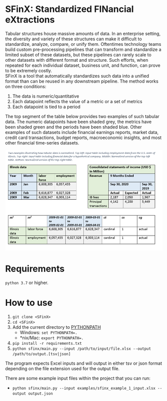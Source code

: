 # SFinX: Standardized FINancial eXtractions
Tabular structures house massive amounts of data. In an enterprise setting, the diversity and variety of these structures can make it difficult to standardize, analyze, compare, or unify them. Oftentimes technology teams build custom pre-processing pipelines that can transform and standardize a limited subset of these datasets, but these pipelines can rarely scale to other datasets with different format and structure. Such efforts, when repeated for each individual dataset, business unit, and function, can prove to be extremely costly.  
SFinX is a tool that automatically standardizes such data into a unified format than can be reused in any downstream pipeline. The method works on three conditions:
1.	The data is numeric/quantitative
2.	Each datapoint reflects the value of a metric or a set of metrics
3.	Each datapoint is tied to a period 

The top segment of the table below provides two examples of such tabular data. The numeric datapoints have been shaded grey, the metrics have been shaded green and the periods have been shaded blue. Other examples of such datasets include financial earnings reports, market data, credit card transactions, budget reports, macroeconomic insights, and most other financial time-series datasets.

![SFinX](sfinx.PNG)

# Requirements
`python 3.7` or higher.

# How to use
1. `git clone <SFinX>`
2. `cd <SFinX>`
3. Add the current directory to [PYTHONPATH](https://docs.python.org/3/using/cmdline.html#envvar-PYTHONPATH)
   - Windows: `set PYTHONPATH=.`
   - *nix/Mac:  `export PYTHONPATH=.`
4. `pip install -r requirements.txt`
5. `python sfinx/main.py --input /path/to/input/file.xlsx --output /path/to/output.[tsv|json]`

The program expects Excel inputs and will output in either tsv or json format depending on the file extension
used for the output file.

There are some example input files within the project that you can run:
 - `python sfinx/main.py --input examples/sfinx_example_1_input.xlsx --output output.json`

